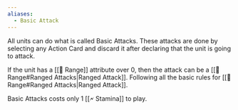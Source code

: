```yaml
---
aliases:
  - Basic Attack
---
```

All units can do what is called Basic Attacks. These attacks are done by selecting any Action Card and discard it after declaring that the unit is going to attack.

If the unit has a [[🏹 Range]] attribute over 0, then the attack can be a [[🏹 Range#Ranged Attacks|Ranged Attack]]. Following all the basic rules for [[🏹 Range#Ranged Attacks|Ranged Attack]].

Basic Attacks costs only 1 [[🗲 Stamina]] to play.